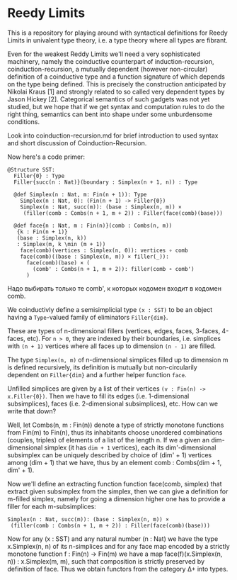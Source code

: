 # Reedy Limits

This is a repository for playing around with syntactical definitions
for Reedy Limits in univalent type theory, i.e. a type theory where
all types are fibrant.

Even for the weakest Reddy Limits we'll need a very sophisticated
machinery, namely the coinductive counterpart of induction-recursion,
coinduction-recursion, a mutually dependent (however non-circular)
definition of a coinductive type and a function signature of which
depends on the type being defined. This is precisely the construction
anticipated by Nikolai Kraus [1] and strongly related to so called
very dependent types by Jason Hickey [2]. Categorical semantics of
such gadgets was not yet studied, but we hope that if we get syntax
and computation rules to do the right thing, semantics can bent into
shape under some unburdensome conditions.

Look into coinduction-recursion.md for brief introduction to used
syntax and short discussion of Coinduction-Recursion.

Now here's a code primer:
```
@Structure SST:
  Filler{0} : Type
  Filler{succ(n : Nat)}(boundary : Simplex(n + 1, n)) : Type
  
  @def Simplex(n : Nat, m: Fin(n + 1)): Type
    Simplex(n : Nat, 0): (Fin(n + 1) -> Filler{0})
	Simplex(n : Nat, succ(m)): (base : Simplex(n, m)) ×
     (filler(comb : Combs(n + 1, m + 2)) : Filler(face(comb)(base)))

  @def face{n : Nat, m : Fin(n)}(comb : Combs(n, m))
   {k : Fin(n + 1)}
   (base : Simplex(n, k))
   : Simplex(m, k \min (m + 1))
    face(comb)(vertices : Simplex(n, 0)): vertices ∘ comb	 
	face(comb)((base : Simplex(n, m)) × filler(_)):
      face(comb)(base) × (
	    (comb' : Combs(n + 1, m + 2)): filler(comb ∘ comb')
	  ) 
```

Надо выбирать только те comb', к которых кодомен входит в кодомен comb.

We coinductivly define a semisimplicial type `(x : SST)` to be an
object having a `Type`-valued family of eliminators `Filler{dim}`.

These are types of n-dimensional fillers (vertices, edges, faces,
3-faces, 4-faces, etc). For `n > 0`, they are indexed by their
boundaries, i.e. simplices with `(n + 1)` vertices where all faces
up to dimension `(n - 1)` are filled.

The type `Simplex(n, m)` of n-dimensional simplices filled up to
dimension m is defined recursively, its definition is mutually but
non-circularily dependent on `Filler{dim}` and a further helper
function `face`.

Unfilled simplices are given by a list of their vertices
`(v : Fin(n) -> x.Filler{0})`. Then we have to fill its edges (i.e.
1-dimensional subsimplices), faces (i.e. 2-dimensional subsimplices),
etc. How can we write that down? 

Well, let Combs(n, m : Fin(n)) denote a type of strictly monotone
functions from Fin(m) to Fin(n), thus its inhabitants choose
unordered combinations (couples, triples) of elements of a list
of the length n. If we a given an dim-dimensional simplex (it has
`dim + 1` vertices), each its dim'-dimensional subsimplex can be
uniquely described by choice of (dim' + 1) vertices among (dim + 1)
that we have, thus by an element comb : Combs(dim + 1, dim' + 1).

Now we'll define an extracting function function face(comb, simplex)
that extract given subsimplex from the simplex, then we can give a
definition for m-filled simplex, namely for going a dimension higher
one has to provide a filler for each m-subsimplices:
```
Simplex(n : Nat, succ(m)): (base : Simplex(n, m)) ×
 (filler(comb : Combs(n + 1, m + 2)) : Filler(face(comb)(base)))
```

Now for any (x : SST) and any natural number (n : Nat) we have the
type x.Simplex(n, n) of its n-simplices and for any face map encoded
by a strictly monotone function f : Fin(n) -> Fin(m) we have a map
face(f)(x.Simplex(n, n)) : x.Simplex(m, m), such that
composition is strictly preserved by definition of face. 
Thus we obtain functors from the category Δ+ into types.